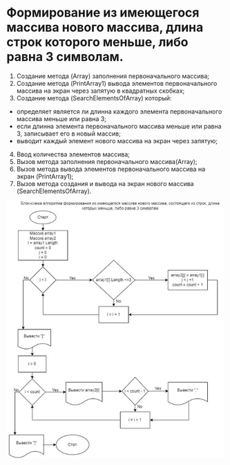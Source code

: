 # Формирование из имеющегося массива нового массива, длина строк которого меньше, либо равна 3 символам.
1. Создание метода (Array) заполнения первоначального массива;
2. Создание метода (PrintArray1) вывода элементов первоначального массива на экран через запятую в квадратных скобках;
3. Создание метода (SearchElementsOfArray) который: 
  * определяет является ли длинна каждого элемента первоначального массива меньше или равна 3;
  * если длинна элемента первоначального массива меньше или равна 3, записывает его в новый массив;
  * выводит каждый элемент нового массива на экран через запятую;
4. Ввод количества элементов массива;
5. Вызов метода заполнения первоначального массива(Array);
6. Вызов метода вывода элементов первоначального массива на экран (PrintArray1);
7. Вызов метода создания и вывода на экран нового массива (SearchElementsOfArray).


![Блок-схема](./%D0%91%D0%BB%D0%BE%D0%BA-%D1%81%D1%85%D0%B5%D0%BC%D0%B0.jpg)